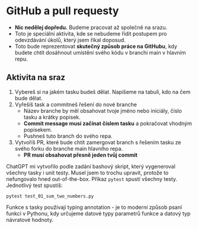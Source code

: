 # GitHub a pull requesty

* **Nic nedělej dopředu.** Budeme pracovat až společně na srazu.
* Toto je speciální aktivita, kde se nebudeme řídit postupem pro odevzdávání úkolů, který jsem říkal doposud.
* Toto bude reprezentovat **skutečný způsob práce na GitHubu**, kdy budete chtít dosáhnout umístění svého kódu v branchi main v hlavním repu.

## Aktivita na sraz

1. Vybereš si na jakém tasku budeš dělat. Napíšeme na tabuli, kdo na čem bude dělat.
1. Vyřešíš task a commitneš řešení do nové branche
    * Název branche by měl obsahovat tvoje jméno nebo iniciály, číslo tasku a krátky popisek.
    * **Commit message musí začínat číslem tasku** a pokračovat vhodným popisekem.
    * Pushneš tuto branch do svého repa.
1. Vytvoříš PR, které bude chtít zamergovat branch s řešením tasku ze svého forku do branche main hlavního repa.
    * **PR musí obsahovat přesně jeden tvůj commit**

ChatGPT mi vytvořilo podle zadání bashový skript, který vygeneroval všechny tasky i unit testy. Musel jsem to trochu upravit, protože to nefungovalo hned out-of-the-box. Příkaz `pytest` spustí všechny testy. Jednotlivý test spustíš:

```
pytest test_01_sum_two_numbers.py
```

Funkce s tasky používají typing annotation - je to moderní způsob psaní funkcí v Pythonu, kdy určujeme datové typy parametrů funkce a datový typ návratové hodnoty.
